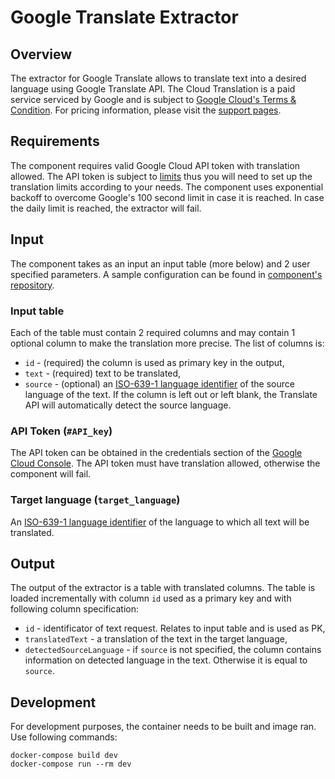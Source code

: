 # Google Translate Extractor

## Overview

The extractor for Google Translate allows to translate text into a desired language using Google Translate API. The Cloud Translation is a paid service serviced by Google and is subject to [Google Cloud's Terms & Condition](https://cloud.google.com/terms/). For pricing information, please visit the [support pages](https://cloud.google.com/translate/pricing).

## Requirements

The component requires valid Google Cloud API token with translation allowed. The API token is subject to [limits](https://cloud.google.com/translate/quotas) thus you will need to set up the translation limits according to your needs. The component uses exponential backoff to overcome Google's 100 second limit in case it is reached. In case the daily limit is reached, the extractor will fail.

## Input

The component takes as an input an input table (more below) and 2 user specified parameters. A sample configuration can be found in [component's repository](https://bitbucket.org/kds_consulting_team/kds-team.ex-google-translation/src/master/component_config/sample-config/).

### Input table

Each of the table must contain 2 required columns and may contain 1 optional column to make the translation more precise. The list of columns is:

- `id` - (required) the column is used as primary key in the output,
- `text` - (required) text to be translated,
- `source` - (optional) an [ISO-639-1 language identifier](https://cloud.google.com/translate/docs/languages) of the source language of the text. If the column is left out or left blank, the Translate API will automatically detect the source language.

### API Token (`#API_key`)

The API token can be obtained in the credentials section of the [Google Cloud Console](https://console.cloud.google.com/apis/credentials). The API token must have translation allowed, otherwise the component will fail.

### Target language (`target_language`)

An [ISO-639-1 language identifier](https://cloud.google.com/translate/docs/languages) of the language to which all text will be translated.

## Output

The output of the extractor is a table with translated columns. The table is loaded incrementally with column `id` used as a primary key and with following column specification:

- `id` - identificator of text request. Relates to input table and is used as PK,
- `translatedText` - a translation of the text in the target language,
- `detectedSourceLanguage` - if `source` is not specified, the column contains information on detected language in the text. Otherwise it is equal to `source`.

## Development

For development purposes, the container needs to be built and image ran. Use following commands:

```
docker-compose build dev
docker-compose run --rm dev
```
